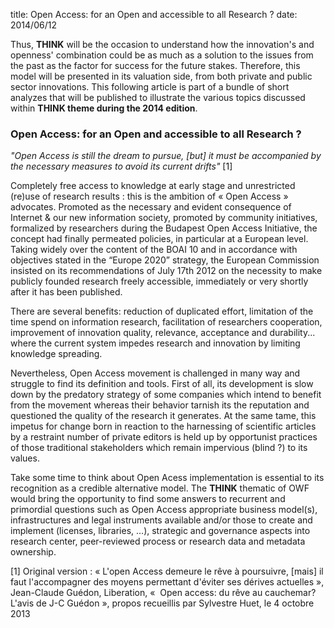 title: Open Access: for an Open and accessible to all Research ?
date: 2014/06/12

Thus, **THINK** will be the occasion to understand how the innovation's and openness' combination could be as much as a solution to the issues from the past as the factor for success for the future stakes. Therefore, this model will be presented in its valuation side, from both private and public sector innovations. This following article is part of a bundle of short analyzes that will be published to illustrate the various topics discussed within **THINK theme during the 2014 edition**.


### Open Access: for an Open and accessible to all Research ?

*"Open Access is still the dream to pursue, [but] it must be accompanied by the necessary measures to avoid its current drifts"* [1]


Completely free access to knowledge at early stage and unrestricted (re)use of research results : this is the ambition of « Open Access » advocates. Promoted as the necessary and evident consequence of Internet & our new information society, promoted by community initiatives, formalized by researchers during the Budapest Open Access Initiative, the concept had finally permeated policies, in particular at a European level. Taking widely over the content of the BOAI 10 and in accordance with objectives stated in the “Europe 2020” strategy, the European Commission insisted on its recommendations of July 17th 2012 on the necessity to make publicly founded research freely accessible, immediately or very shortly after it has been published.


There are several benefits: reduction of duplicated effort, limitation of the time spend on information research, facilitation of researchers cooperation, improvement of innovation quality, relevance, acceptance and durability... where the current system impedes research and innovation by limiting  knowledge spreading.


Nevertheless, Open Access movement is challenged in many way and struggle to find its definition and tools. First of all, its development is slow down by the predatory strategy of some companies which intend to benefit from the movement whereas their behavior tarnish its the reputation and questioned the quality of the research it generates. At the same tame, this impetus for change born in reaction to the harnessing of scientific articles by a restraint number of private editors is held up by opportunist practices of those traditional stakeholders which remain impervious (blind ?) to its values. 


Take some time to think about Open Acess implementation is essential to its recognition as a credible alternative model. The **THINK** thematic of OWF would bring the opportunity to find some answers to recurrent and primordial questions such as Open Access appropriate business model(s), infrastructures and legal instruments available and/or those to create and implement (licenses, libraries, …), strategic and governance aspects into research center, peer-reviewed process or research data and metadata ownership. 
	

[1] Original version : « L'open Access demeure le rêve à poursuivre, [mais] il faut l'accompagner des moyens permettant d'éviter ses dérives actuelles », Jean-Claude Guédon, Liberation, «  Open access: du rêve au cauchemar? L'avis de J-C Guédon », propos recueillis par Sylvestre Huet, le 4 octobre 2013
